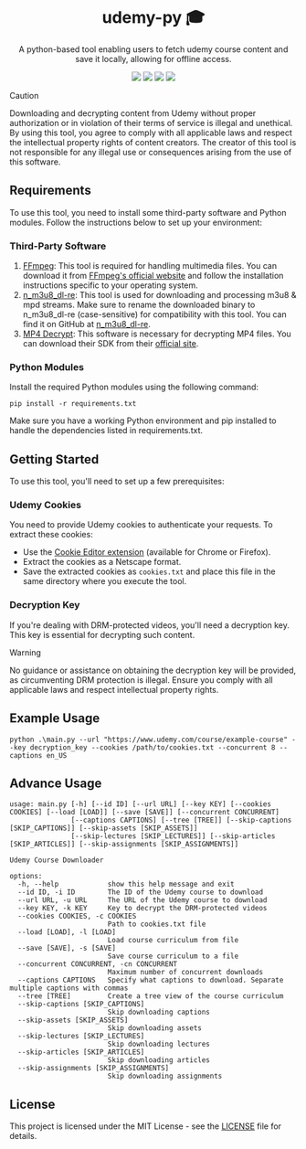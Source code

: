 <div align="center">
    <h1>udemy-py 🎓</h1>
    <p>A python-based tool enabling users to fetch udemy course content and save it locally, allowing for offline access.</p>
    <img src="https://img.shields.io/badge/License-MIT-blue">
    <img src="https://img.shields.io/github/contributors/swargaraj/udemy-py">
    <img src="https://img.shields.io/github/issues/swargaraj/udemy-py">
    <img src="https://img.shields.io/github/v/release/swargaraj/udemy-py">
</div>

> [!CAUTION]
> Downloading and decrypting content from Udemy without proper authorization or in violation of their terms of service is illegal and unethical. By using this tool, you agree to comply with all applicable laws and respect the intellectual property rights of content creators. The creator of this tool is not responsible for any illegal use or consequences arising from the use of this software.

## Requirements
To use this tool, you need to install some third-party software and Python modules. Follow the instructions below to set up your environment:
### Third-Party Software
1. [FFmpeg](https://www.ffmpeg.org/download.html): This tool is required for handling multimedia files. You can download it from [FFmpeg's official website](https://www.ffmpeg.org/download.html) and follow the installation instructions specific to your operating system.
2. [n_m3u8_dl-re](https://github.com/nilaoda/N_m3u8DL-RE/releases): This tool is used for downloading and processing m3u8 & mpd streams. Make sure to rename the downloaded binary to n_m3u8_dl-re (case-sensitive) for compatibility with this tool. You can find it on GitHub at [n_m3u8_dl-re](https://github.com/nilaoda/N_m3u8DL-RE/releases).
3. [MP4 Decrypt](https://www.bento4.com/downloads/): This software is necessary for decrypting MP4 files. You can download their SDK from their [official site](https://www.bento4.com/downloads/).

### Python Modules
Install the required Python modules using the following command:
```
pip install -r requirements.txt
```
Make sure you have a working Python environment and pip installed to handle the dependencies listed in requirements.txt.

## Getting Started
To use this tool, you'll need to set up a few prerequisites:

### Udemy Cookies
You need to provide Udemy cookies to authenticate your requests. To extract these cookies:
- Use the [Cookie Editor extension](https://cookie-editor.com/) (available for Chrome or Firefox).
- Extract the cookies as a Netscape format.
- Save the extracted cookies as `cookies.txt` and place this file in the same directory where you execute the tool.

### Decryption Key
If you're dealing with DRM-protected videos, you'll need a decryption key. This key is essential for decrypting such content.
> [!WARNING]
> No guidance or assistance on obtaining the decryption key will be provided, as circumventing DRM protection is illegal. Ensure you comply with all applicable laws and respect intellectual property rights.

## Example Usage

```
python .\main.py --url "https://www.udemy.com/course/example-course" --key decryption_key --cookies /path/to/cookies.txt --concurrent 8 --captions en_US
```

## Advance Usage

```
usage: main.py [-h] [--id ID] [--url URL] [--key KEY] [--cookies COOKIES] [--load [LOAD]] [--save [SAVE]] [--concurrent CONCURRENT]
               [--captions CAPTIONS] [--tree [TREE]] [--skip-captions [SKIP_CAPTIONS]] [--skip-assets [SKIP_ASSETS]]
               [--skip-lectures [SKIP_LECTURES]] [--skip-articles [SKIP_ARTICLES]] [--skip-assignments [SKIP_ASSIGNMENTS]]

Udemy Course Downloader

options:
  -h, --help            show this help message and exit
  --id ID, -i ID        The ID of the Udemy course to download
  --url URL, -u URL     The URL of the Udemy course to download
  --key KEY, -k KEY     Key to decrypt the DRM-protected videos
  --cookies COOKIES, -c COOKIES
                        Path to cookies.txt file
  --load [LOAD], -l [LOAD]
                        Load course curriculum from file
  --save [SAVE], -s [SAVE]
                        Save course curriculum to a file
  --concurrent CONCURRENT, -cn CONCURRENT
                        Maximum number of concurrent downloads
  --captions CAPTIONS   Specify what captions to download. Separate multiple captions with commas
  --tree [TREE]         Create a tree view of the course curriculum
  --skip-captions [SKIP_CAPTIONS]
                        Skip downloading captions
  --skip-assets [SKIP_ASSETS]
                        Skip downloading assets
  --skip-lectures [SKIP_LECTURES]
                        Skip downloading lectures
  --skip-articles [SKIP_ARTICLES]
                        Skip downloading articles
  --skip-assignments [SKIP_ASSIGNMENTS]
                        Skip downloading assignments
```

## License
This project is licensed under the MIT License - see the [LICENSE](LICENSE) file for details.

